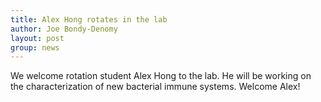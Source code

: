 ```yaml
---
title: Alex Hong rotates in the lab
author: Joe Bondy-Denomy
layout: post
group: news
---
```

We welcome rotation student Alex Hong to the lab. He will be working on the characterization of new bacterial immune systems. Welcome Alex!
